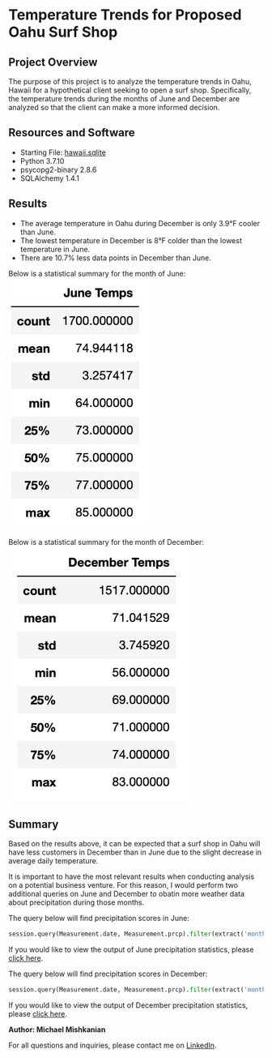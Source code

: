 # Temperature Trends for Proposed Oahu Surf Shop

## Project Overview
The purpose of this project is to analyze the temperature trends in Oahu, Hawaii for a hypothetical client seeking to open a surf shop. Specifically, the temperature trends during the months of June and December are analyzed so that the client can make a more informed decision.

## Resources and Software

- Starting File: [hawaii.sqlite](https://github.com/Mishkanian/surfs_up/blob/main/hawaii.sqlite)
- Python 3.7.10
- psycopg2-binary 2.8.6
- SQLAlchemy 1.4.1

## Results

- The average temperature in Oahu during December is only 3.9°F cooler than June.
- The lowest temperature in December is 8°F colder than the lowest temperature in June.
- There are 10.7% less data points in December than June.

Below is a statistical summary for the month of June:  
![june_temp](https://github.com/Mishkanian/surfs_up/blob/main/Resources/june_temp.png)

Below is a statistical summary for the month of December:  
![december_temp](https://github.com/Mishkanian/surfs_up/blob/main/Resources/december_temp.png)

## Summary

Based on the results above, it can be expected that a surf shop in Oahu will have less customers in December than in June due to the slight decrease in average daily temperature.

It is important to have the most relevant results when conducting analysis on a potential business venture. For this reason, I would perform two additional queries on June and December to obatin more weather data about precipitation during those months.

The query below will find precipitation scores in June:
```python
session.query(Measurement.date, Measurement.prcp).filter(extract('month', Measurement.date) == 6).all()
```
If you would like to view the output of June precipitation statistics, please [click here](https://github.com/Mishkanian/surfs_up/blob/main/Resources/june_prec.png).  


The query below will find precipitation scores in December:
```python
session.query(Measurement.date, Measurement.prcp).filter(extract('month', Measurement.date) == 12).all()
```
If you would like to view the output of December precipitation statistics, please [click here](https://github.com/Mishkanian/surfs_up/blob/main/Resources/december_prec.png).

**Author: Michael Mishkanian**  

For all questions and inquiries, please contact me on [LinkedIn](https://www.linkedin.com/in/michaelmishkanian/).
